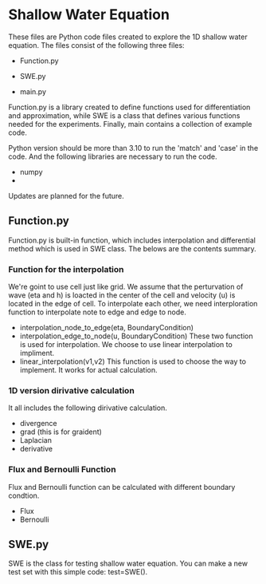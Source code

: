 # Shallow Water Equation
 
 These files are Python code files created to explore the 1D shallow water equation. The files consist of the following three files:
 
 * Function.py
 
 * SWE.py
 
 * main.py
 
 Function.py is a library created to define functions used for differentiation and approximation, while SWE is a class that defines various functions needed for the experiments. Finally, main contains a collection of example code.

 Python version should be more than 3.10 to run the 'match' and 'case' in the code. And the following libraries are necessary to run the code.
 * numpy
 * 
 
 Updates are planned for the future.
 
 
 ## Function.py
 
 Function.py is built-in function, which includes interpolation and differential method which is used in SWE class. The belows are the contents summary.

  ### Function for the interpolation
  We're goint to use cell just like grid. We assume that the perturvation of wave (eta and h) is loacted in the center of the cell and velocity (u) is located in the edge of cell.
  To interpolate each other, we need interploration function to interpolate note to edge and edge to node.
   * interpolation_node_to_edge(eta, BoundaryCondition)
   * interpolation_edge_to_node(u, BoundaryCondition)
  These two function is used for interpolation. We choose to use linear interpolation to impliment.
   * linear_interpolation(v1,v2)
  This function is used to choose the way to implement. It works for actual calculation.

  ### 1D version dirivative calculation
  It all includes the following dirivative calculation.
   * divergence
   * grad (this is for graident)
   * Laplacian
   * derivative

  ### Flux and Bernoulli Function
  Flux and Bernoulli function can be calculated with different boundary condtion.
   * Flux
   * Bernoulli
 
 
 ## SWE.py
 
 SWE is the class for testing shallow water equation. You can make a new test set with this simple code: test=SWE().
